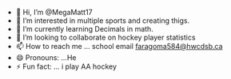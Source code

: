 - 👋 Hi, I’m @MegaMatt17 
- 👀 I’m interested in multiple sports and creating thigs.
- 🌱 I’m currently learning Decimals in math.
- 💞️ I’m looking to collaborate on hockey player statistics 
- 📫 How to reach me ... school email faragoma584@hwcdsb.ca
- 😄 Pronouns: ...He
- ⚡ Fun fact: ... i play AA hockey

<!---
MegaMatt17/MegaMatt17 is a ✨ special ✨ repository because its `README.md` (this file) appears on your GitHub profile.
You can click the Preview link to take a look at your changes.
--->
